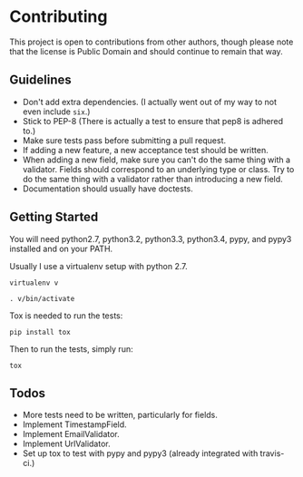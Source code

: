 Contributing
============

This project is open to contributions from other authors, though please note that the license is Public Domain and
should continue to remain that way.

Guidelines
----------

* Don't add extra dependencies.  (I actually went out of my way to not even include `six`.)
* Stick to PEP-8 (There is actually a test to ensure that pep8 is adhered to.)
* Make sure tests pass before submitting a pull request.
* If adding a new feature, a new acceptance test should be written.
* When adding a new field, make sure you can't do the same thing with a validator.  Fields should correspond to an
  underlying type or class.  Try to do the same thing with a validator rather than introducing a new field.
* Documentation should usually have doctests.

Getting Started
---------------

You will need python2.7, python3.2, python3.3, python3.4, pypy, and pypy3 installed and on your PATH.

Usually I use a virtualenv setup with python 2.7.

    virtualenv v

    . v/bin/activate

Tox is needed to run the tests:

    pip install tox

Then to run the tests, simply run:

    tox

Todos
-----

* More tests need to be written, particularly for fields.
* Implement TimestampField.
* Implement EmailValidator.
* Implement UrlValidator.
* Set up tox to test with pypy and pypy3 (already integrated with travis-ci.)
